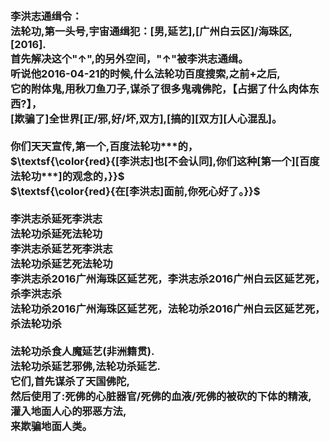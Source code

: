 <h3>
<br>李洪志通缉令：
<br>法轮功,第一头号,宇宙通缉犯：[男,延艺],[广州白云区]/海珠区,[2016].
<br>首先解决这个"↑",的另外空间，"↑"被李洪志通缉。
<br>听说他2016-04-21的时候,什么法轮功百度搜索,之前+之后,
<br>它的附体鬼,用秋刀鱼刀子,谋杀了很多鬼魂佛陀，【占据了什么肉体东西?】，
<br>[欺骗了]全世界[正/邪,好/坏,双方],[搞的][双方][人心混乱]。
<br>
<br>你们天天宣传,第一个,百度法轮功***的，
<br>$\textsf{\color{red}{[李洪志]也[不会认同],你们这种[第一个][百度法轮功***]的观念的，}}$
<br>$\textsf{\color{red}{在[李洪志]面前,你死心好了。}}$
<br>
<br>李洪志杀延死李洪志
<br>法轮功杀延死法轮功
<br>李洪志杀延艺死李洪志
<br>法轮功杀延艺死法轮功
<br>李洪志杀2016广州海珠区延艺死，李洪志杀2016广州白云区延艺死，杀李洪志杀
<br>法轮功杀2016广州海珠区延艺死，法轮功杀2016广州白云区延艺死，杀法轮功杀
<br>
<br>法轮功杀食人魔延艺(非洲籍贯).
<br>法轮功杀延艺邪佛,法轮功杀延艺.
<br>它们,首先谋杀了天国佛陀,
<br>然后使用了:死佛的心脏器官/死佛的血液/死佛的被砍的下体的精液,
<br>灌入地面人心的邪恶方法,
<br>来欺骗地面人类。
</h3>
